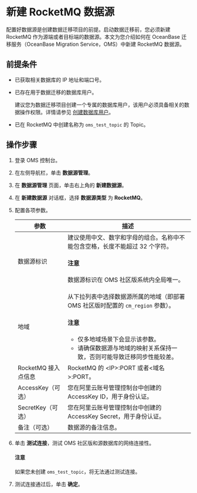 # 新建 RocketMQ 数据源

配置好数据源是创建数据迁移项目的前提。启动数据迁移前，您必须新建 RocketMQ 作为源端或者目标端的数据源。本文为您介绍如何在 OceanBase 迁移服务（OceanBase Migration Service，OMS）中新建 RocketMQ 数据源。

## 前提条件

* 已获取相关数据库的 IP 地址和端口号。

* 已存在用于数据迁移的数据库用户。

  建议您为数据迁移项目创建一个专属的数据库用户，该用户必须具备相关的数据操作权限。详情请参见 [创建数据库用户](../300.create-a-database-user.md)。

* ​已在 RocketMQ 中创建名称为 `oms_test_topic` 的 Topic。

## 操作步骤

1. 登录 OMS 控制台。

2. 在左侧导航栏，单击 **数据源管理**。

3. 在 **数据源管理** 页面，单击右上角的 **新建数据源**。

4. 在 **新建数据源** 对话框，选择 **数据源类型** 为 **RocketMQ**。

5. 配置各项参数。

   |       参数       |                            描述                                                  |
   |----------------|-----------------------------------------------------------------------------------|
   | 数据源标识          | 建议使用中文、数字和字母的组合。名称中不能包含空格，长度不能超过 32 个字符。 <main id="notice" type='notice'><h4>注意</h4><p>数据源标识在 OMS 社区版系统内全局唯一。</p></main>                                                                                                                                                         |
   | 地域             | 从下拉列表中选择数据源所属的地域（即部署 OMS 社区版时配置的 `cm_region` 参数）。 <main id="notice" type='notice'><h4>注意</h4><ul><li> 仅多地域场景下会显示该参数。   <li>请确保数据源与地域的映射关系保持一致，否则可能导致迁移同步性能较差。    </ul> </main>            |
   | RocketMQ 接入点信息 | RocketMQ 的 \<IP\>:PORT 或者\<域名\>:PORT。                                                                                                                                                                                                |
   | AccessKey（可选）  | 您在阿里云账号管理控制台中创建的 AccessKey ID，用于身份认证。                                                                                                                                                                                                |
   | SecretKey（可选）  | 您在阿里云账号管理控制台中创建的 AccessKey Secret，用于身份认证。                                                                                                                                                                                            |
   | 备注（可选）         | 数据源的备注信息。                                                                                                                                                                                                                            |

6. 单击 **测试连接**，测试 OMS 社区版和源数据库的网络连接性。

   <main id="notice" type='notice'>
   <h4>注意</h4>
   <p>如果您未创建 <code>oms_test_topic</code>，将无法通过测试连接。</p>
   </main>

7. 测试连接通过后，单击 **确定**。
